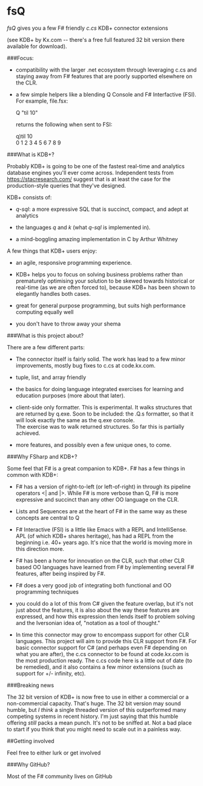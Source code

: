 fsQ
===

*fsQ* gives you a few F# friendly *c.cs* KDB+ connector extensions 

(see KDB+ by Kx.com -- there's a free full featured 32 bit version there available for download).

###Focus:

* compatibility with the larger .net ecosystem through leveraging c.cs and staying away from F# features that are poorly supported elsewhere on the CLR.

* a few simple helpers like a blending Q Console and F# Interfactive (FSI).  For example, file.fsx:

    Q "til 10"                         

  returns the following when sent to FSI:

    q)til 10                           
    0 1 2 3 4 5 6 7 8 9      

###What is KDB+?

Probably KDB+ is going to be one of the fastest real-time and analytics database engines you'll ever come across.  Independent tests from https://stacresearch.com/ suggest that is at least the case for the production-style queries that they've designed.

KDB+ consists of:

* *q-sql*: a more expressive SQL that is succinct, compact, and adept at analytics

* the languages *q* and *k* (what *q-sql* is implemented in).  

* a mind-boggling amazing implementation in C by Arthur Whitney


A few things that KDB+ users enjoy:

* an agile, responsive programming experience.  

* KDB+ helps you to focus on solving business problems rather than prematurely optimising your solution to be skewed towards 
historical or real-time (as we are often forced to), because KDB+ has been shown to elegantly handles both cases.

* great for general purpose programming, but suits high performance computing equally well

* you don't have to throw away your shema


###What is this project about?

There are a few different parts:

* The connector itself is fairly solid.  The work has lead to a few minor improvements, mostly bug fixes to c.cs at code.kx.com.

* tuple, list, and array friendly

* the basics for doing language integrated exercises for learning and education purposes (more about that later).  

* client-side only formatter.  This is experimental.  It walks structures that are returned by q.exe.  Soon to be included:
  the .Q.s formatter, so that it will look exactly the same as the q.exe console.  
  The exercise was to walk returned structures.  So far this is partially achieved.

* more features, and possibly even a few unique ones, to come. 

###Why FSharp and KDB+?

Some feel that F# is a great companion to KDB+.  F# has a few things in common with KDB+:

* F# has a version of right-to-left (or left-of-right) in through its pipeline operators <| and |>.  While F# is more verbose than Q, F# is 
  more expressive and succinct than any other OO language on the CLR.  

* Lists and Sequences are at the heart of F# in the same way as these concepts are central to Q

* F# Interactive (FSI) is a little like Emacs with a REPL and IntelliSense.  APL (of which KDB+ shares heritage), has had 
  a REPL from the beginning i.e. 40+ years ago.  It's nice that the world is moving more in this direction more.
  
* F# has been a home for innovation on the CLR, such that other CLR based OO languages have 
  learned from F# by implementing several F# features, after being inspired by F#.
 
* F# does a very good job of integrating both functional and OO programming techniques

* you could do a lot of this from C# given the feature overlap, but it's not just about the features, 
  it is also about the way these features are expressed, and how this expression then 
  lends itself to problem solving and the Iversonian idea of, "notation as a tool of thought."

* In time this connector may grow to encompass support for other CLR languages.  This project
  will aim to provide this CLR support from F#.  For basic connector support for C# (and perhaps even F# depending on 
  what you are after), the c.cs connector to be found at code.kx.com is the most production ready.  The 
  c.cs code here is a little out of date (to be remedied), and it also contains a few minor extensions
  (such as support for +/- infinity, etc).

###Breaking news

The 32 bit version of KDB+ is now free to use in either a commercial or a non-commercial capacity.  That's huge.  The 32 bit version may sound humble, but *I think* a single threaded version of this outperformed many competing systems in recent history.  I'm just saying that this humble offering *still* packs a mean punch.  It's not to be sniffed at.  Not a bad place to start if you think that you might need to scale out in a painless way.


##Getting involved

Feel free to either lurk or get involved


###Why GitHub?

Most of the F# community lives on GitHub